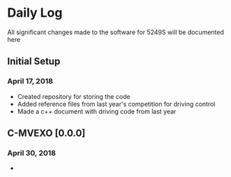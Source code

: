 # Daily Log

All significant changes made to the software for 5249S will be documented here

## Initial Setup
### April 17, 2018
- Created repository for storing the code 
- Added reference files from last year's competition for driving control
- Made a c++ document with driving code from last year
## C-MVEXO [0.0.0]
### April 30, 2018
- 
